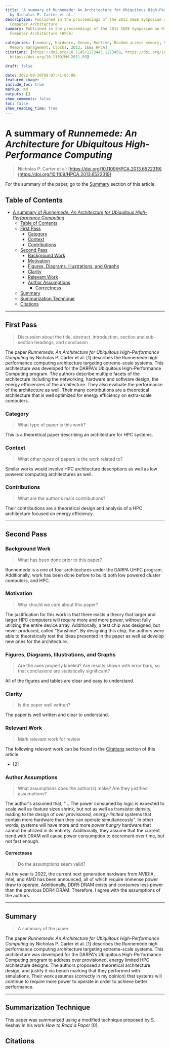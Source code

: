 ```yaml
---
title: 'A summary of Runnemede: An Architecture for Ubiquitous High-Performance Computing
  by Nicholas P. Carter et al.'
description: Published in the procceedings of the 2013 IEEE Symposium on High-Performance
  Computer Architecture
summary: Published in the procceedings of the 2013 IEEE Symposium on High-Performance
  Computer Architecture (HPCA)

categories: [summary, Hardware, Xenon, Runtime, Random access memory, System-on-chip,
  Memory management, Clocks, 2013, IEEE HPCA]
citations: [https://doi.org/10.1145/1273445.1273458, https://doi.org/10.1109/HPCA.2013.6522319,
  https://doi.org/10.1109/MM.2011.89]

draft: false

date: 2022-09-30T09:07:41-05:00
featured_image: ''
include_toc: true
markup: md
outputs: []
show_comments: false
toc: false
show_reading_time: true
---
```


# A summary of *Runnemede: An Architecture for Ubiquitous High-Performance Computing*

> Nicholas P. Carter et al;
> [https://doi.org/10.1109/HPCA.2013.6522319](https://doi.org/10.1109/HPCA.2013.6522319)

For the summary of the paper, go to the [Summary](#summary) section of this
article.

## Table of Contents

- [A summary of *Runnemede: An Architecture for Ubiquitous High-Performance Computing*](#a-summary-of-runnemede-an-architecture-for-ubiquitous-high-performance-computing)
  - [Table of Contents](#table-of-contents)
  - [First Pass](#first-pass)
    - [Category](#category)
    - [Context](#context)
    - [Contributions](#contributions)
  - [Second Pass](#second-pass)
    - [Background Work](#background-work)
    - [Motivation](#motivation)
    - [Figures, Diagrams, Illustrations, and Graphs](#figures-diagrams-illustrations-and-graphs)
    - [Clarity](#clarity)
    - [Relevant Work](#relevant-work)
    - [Author Assumptions](#author-assumptions)
      - [Correctness](#correctness)
  - [Summary](#summary)
  - [Summarization Technique](#summarization-technique)
  - [Citations](#citations)

______________________________________________________________________

## First Pass

> Discussion about the title, abstract, introduction, section and sub-section
> headings, and conclusion

The paper *Runnemede: An Architecture for Ubiquitous High-Performance Computing*
by Nicholas P. Carter et al. \[1\] describes the Runnemede high performance
computing architecture targeting extreme-scale systems. This architecture was
developed for the DARPA's Ubiquitous High-Performance Computing program. The
authors describe multiple facets of the architecture including the networking,
hardware and software design, the energy efficiencies of the architecture. They
also evaluate the performance of the architecture as well. Their many
contributions are a theoretical architecture that is well optimized for energy
efficiency on extra-scale computers.

### Category

> What type of paper is this work?

This is a theoretical paper describing an architecture for HPC systems.

### Context

> What other *types* of papers is the work related to?

Similar works would involve HPC architecture descriptions as well as low powered
computing architectures as well.

### Contributions

> What are the author's main contributions?

Their contributions are a theoretical design and analysis of a HPC architecture
focused on energy efficiency.

______________________________________________________________________

## Second Pass

### Background Work

> What has been done prior to this paper?

Runnemede is a one of four architectures under the DARPA UHPC program.
Additionally, work has been done before to build both low powered cluster
computers, and HPC.

### Motivation

> Why should we care about this paper?

The justification for this work is that there exists a theory that larger and
larger HPC computers will require more and more power, without fully utilizing
the entire device array. Additionally, a test chip was designed, but never
produced, called "Sunshine". By designing this chip, the authors were able to
theoretically test the ideas presented in the paper as well as develop new ones
for the architecture.

### Figures, Diagrams, Illustrations, and Graphs

> Are the axes properly labeled? Are results shown with error bars, so that
> conclusions are statistically significant?

All of the figures and tables are clear and easy to understand.

### Clarity

> Is the paper well written?

The paper is well written and clear to understand.

### Relevant Work

> Mark relevant work for review

The following relevant work can be found in the [Citations](#citations) section
of this article.

- \[2\]

### Author Assumptions

> What assumptions does the author(s) make? Are they justified assumptions?

The author's assumed that, "... The power consumed by logic is expected to scale
well as feature sizes shrink, but not as well as transistor density, leading to
the design of *over provisioned, energy-limited* systems that contain more
hardware than they can operate simultaneously". In other words, systems will
have more and more *power hungry* hardware that cannot be utilized in its
entirety. Additionally, they assume that the current trend with DRAM will cause
power consumption to decrement over time, but not fast enough.

#### Correctness

> Do the assumptions seem valid?

As the year is 2022, the current next generation hardware from NVIDIA, Intel,
and AMD has been announced, all of which require immense power draw to operate.
Additionally, DDR5 DRAM exists and consumes less power than the previous DDR4
DRAM. Therefore, I agree with the assumptions of the authors.

______________________________________________________________________

## Summary

> A summary of the paper

The paper *Runnemede: An Architecture for Ubiquitous High-Performance Computing*
by Nicholas P. Carter et al. \[1\] describes the Runnemede high performance
computing architecture targeting extreme-scale systems. This architecture was
developed for the DARPA's Ubiquitous High-Performance Computing program to
address over provisioned, energy limited HPC architecture designs. The authors
proposed a theoretical architecture design, and justify it via bench marking
that they performed with simulations. Their work assumes (correctly in my
opinion) that systems will continue to require more power to operate in order to
achieve better performance.

______________________________________________________________________

## Summarization Technique

This paper was summarized using a modified technique proposed by S. Keshav in
his work *How to Read a Paper* \[0\].

## Citations

